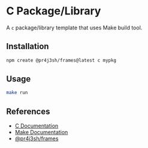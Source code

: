 # C Package/Library

A `c` package/library template that uses Make build tool.

## Installation

```bash
npm create @pr4j3sh/frames@latest c mypkg
```

## Usage

```bash
make run
```

## References

- [C Documentation](https://devdocs.io/c/)
- [Make Documentation](https://www.gnu.org/software/make/manual/make.html)
- [@pr4j3sh/frames](https://pr4j3sh.github.io/frames/)
